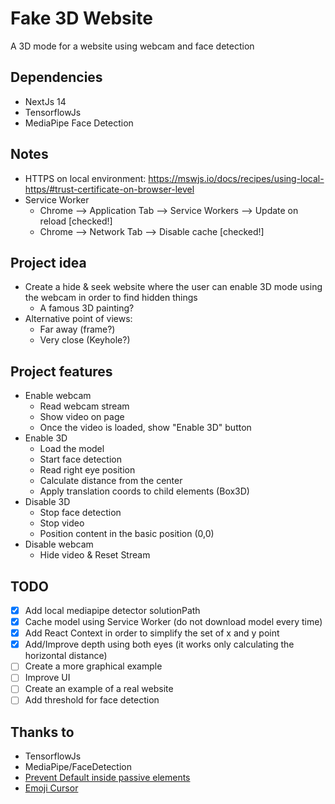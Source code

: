 # Fake 3D Website
A 3D mode for a website using webcam and face detection

## Dependencies
- NextJs 14
- TensorflowJs
- MediaPipe Face Detection

## Notes
- HTTPS on local environment: https://mswjs.io/docs/recipes/using-local-https/#trust-certificate-on-browser-level
- Service Worker
  - Chrome --> Application Tab --> Service Workers --> Update on reload [checked!]
  - Chrome --> Network Tab --> Disable cache [checked!]

## Project idea
- Create a hide & seek website where the user can enable 3D mode using the webcam in order to find hidden things
  - A famous 3D painting?
- Alternative point of views:
  - Far away (frame?)
  - Very close (Keyhole?)

  

## Project features
- Enable webcam
  - Read webcam stream
  - Show video on page
  - Once the video is loaded, show "Enable 3D" button
- Enable 3D
  - Load the model
  - Start face detection
  - Read right eye position
  - Calculate distance from the center
  - Apply translation coords to child elements (Box3D)
- Disable 3D
  - Stop face detection
  - Stop video
  - Position content in the basic position (0,0)
- Disable webcam
  - Hide video & Reset Stream

## TODO

- [x] Add local mediapipe detector solutionPath
- [x] Cache model using Service Worker (do not download model every time)
- [x] Add React Context in order to simplify the set of x and y point
- [x] Add/Improve depth using both eyes (it works only calculating the horizontal distance)
- [ ] Create a more graphical example
- [ ] Improve UI
- [ ] Create an example of a real website
- [ ] Add threshold for face detection

## Thanks to
- TensorflowJs
- MediaPipe/FaceDetection
- [Prevent Default inside passive elements](https://www.uriports.com/blog/easy-fix-for-unable-to-preventdefault-inside-passive-event-listener/)
- [Emoji Cursor](https://www.emojicursor.app/)
